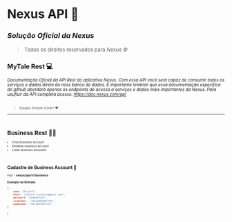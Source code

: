# Nexus API 🤍
### _Solução Oficial da Nexus_
> <small>Todos os direitos reservados para _Nexus ©_<small/>


## MyTale Rest 💻
_Documentação Oficial da API Rest do aplicativo Nexus. Com essa API você será capaz de consumir todos os serviços e dados direto do noss banco de dados. É importante lembrar que essa documentação específica do github abordará apenas os endpoints de acesso a serviços e dados mais importantes da Nexus. Para usufluir da API completa acesse: https://doc.nexus.com/api_ <br/> <br/>
> <small>_Equipe Smash Code! ❤_<small/>
<hr/>
</br> 
  
  
  
  
  
  
<!-- Introdução (Inicio) -->
  
  
  
  
  
<!-- Business Domain (Incio) -->
# Business Rest 👨‍💼
- Criar business account
- Detalhar business account
- Listar business accounts
</br>

## Cadastro de Business Account 🔨

<!-- Endereço do recurso -->
`POST` - **nexus/api/v1/business**

**Exemplo de Entrada** 

```js
{
    name: "Plusoft",
    email: "plusoft.contact@gmail.com",
    password: "exemple123",
    cntNumber: "+5511955367753",
    wppNumber: "5511955367753"
}
```
}
```

